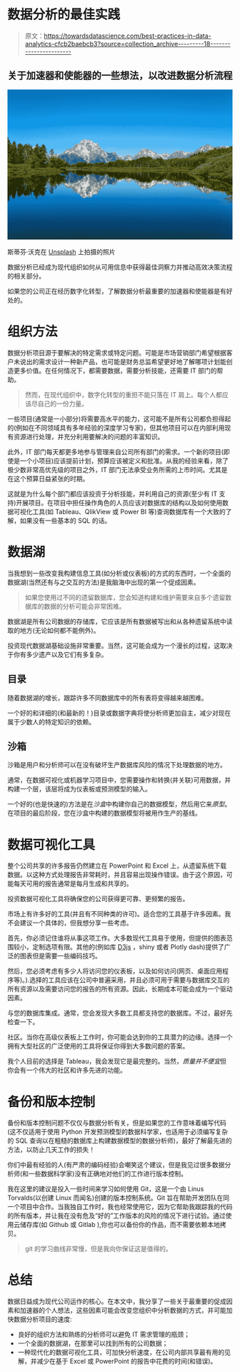 # 数据分析的最佳实践

> 原文：<https://towardsdatascience.com/best-practices-in-data-analytics-cfcb2baebcb3?source=collection_archive---------18----------------------->

## 关于加速器和使能器的一些想法，以改进数据分析流程

![](img/6c842bbb9be2dbe1f03bdf9d6927fa96.png)

斯蒂芬·沃克在 [Unsplash](https://unsplash.com?utm_source=medium&utm_medium=referral) 上拍摄的照片

数据分析已经成为现代组织如何从可用信息中获得最佳洞察力并推动高效决策流程的相关部分。

如果您的公司正在经历数字化转型，了解数据分析最重要的加速器和使能器是有好处的。

# 组织方法

数据分析项目源于要解决的特定需求或特定问题。可能是市场营销部门希望根据客户未说出的需求设计一种新产品，也可能是财务总监希望更好地了解哪项计划能创造更多价值。在任何情况下，都需要数据，需要分析技能，还需要 IT 部门的帮助。

> 然而，在现代组织中，数字化转型的重担不能只落在 IT 肩上。每个人都应该尽自己的一份力量。

一些项目(通常是一小部分)将需要高水平的能力，这可能不是所有公司都负担得起的(例如在不同领域具有多年经验的深度学习专家)，但其他项目可以在内部利用现有资源进行处理，并充分利用要解决的问题的丰富知识。

此外，IT 部门每天都更多地参与管理来自公司所有部门的需求。一个新的项目(即使是一个小项目)应该提前计划，预算应该被定义和批准。从我的经验来看，除了极少数非常高优先级的项目之外，IT 部门无法承受业务所需的上市时间。尤其是在这个预算日益紧张的时期。

这就是为什么每个部门都应该投资于分析技能，并利用自己的资源(至少有 IT 支持)开展项目。在项目中担任操作角色的人员应该对数据库的结构以及如何使用数据可视化工具(如 Tableau、QlikView 或 Power BI 等)查询数据库有一个大致的了解，如果没有一些基本的 SQL 的话。

# 数据湖

当我想到一些改变我构建信息工具(如分析或仪表板)的方式的东西时，一个全面的数据湖(当然还有与之交互的方法)是我脑海中出现的第一个促成因素。

> 如果您使用过不同的遗留数据库，您会知道构建和维护需要来自多个遗留数据库的数据的分析可能会非常困难。

数据湖是所有公司数据的存储库，它应该是所有数据被写出和从各种遗留系统中读取的地方(无论如何都不能例外)。

投资现代数据湖基础设施非常重要。当然，这可能会成为一个漫长的过程，这取决于你有多少遗产以及它们有多复杂。

## 目录

随着数据湖的增长，跟踪许多不同数据库中的所有表将变得越来越困难。

一个好的和详细的(和最新的！)目录或数据字典将使分析师更加自主，减少对现在属于少数人的特定知识的依赖。

## 沙箱

沙箱是用户和分析师可以在没有破坏生产数据库风险的情况下处理数据的地方。

通常，在数据可视化或机器学习项目中，您需要操作和转换(并关联)可用数据，并构建一个层，该层将成为仪表板或预测模型的输入。

一个好的(也是快速的)方法是在*沙盒*中构建你自己的数据模型，然后用它来*原型*。在项目的最后阶段，您在沙盒中构建的数据模型将被用作生产的基线。

# 数据可视化工具

整个公司共享的许多报告仍然建立在 PowerPoint 和 Excel 上，从遗留系统下载数据。以这种方式处理报告非常耗时，并且容易出现操作错误。由于这个原因，可能每天可用的报告通常是每月生成和共享的。

投资数据可视化工具将确保您的公司获得更可靠、更频繁的报告。

市场上有许多好的工具(并且有不同种类的许可)。适合您的工具基于许多因素。我不会建议一个具体的，但我想分享一些考虑。

首先，你必须记住谁将从事这项工作。大多数现代工具易于使用，但提供的图表范围较小，定制选项有限。其他的(例如库 [D3js](https://d3js.org/) ，shiny 或者 Plotly dash)提供了广泛的图表但是需要一些编码技巧。

然后，您必须考虑有多少人将访问您的仪表板，以及如何访问(网页、桌面应用程序等)。).选择的工具应该在公司中普遍采用，并且必须可用于需要与数据库交互的所有资源以及需要访问您的报告的所有资源。因此，长期成本可能会成为一个驱动因素。

与您的数据库集成。通常，您会发现大多数工具都支持您的数据库。不过，最好先检查一下。

社区。当你在高级仪表板上工作时，你可能会达到你的工具潜力的边缘。选择一个拥有大型社区的广泛使用的工具将保证你得到大多数问题的答案。

我个人目前的选择是 Tableau，我会发现它是最完整的。当然，*质量并不便宜*但你会有一个伟大的社区和许多先进的功能。

# 备份和版本控制

备份和版本控制问题不仅仅与数据分析有关，但是如果您的工作意味着编写代码(这不仅适用于使用 Python 开发预测模型的数据科学家，也适用于必须编写复杂的 SQL 查询以在粗糙的数据库上构建数据模型的数据分析师)，最好了解最先进的方法，以防止几天工作的损失！

你们中最有经验的人(有严肃的编码经验)会嘲笑这个建议，但是我见过很多数据分析师(和一些数据科学家)没有正确地对他们的工作进行版本控制。

我在这里的建议是投入一些时间来学习如何使用 Git，这是一个由 Linus Torvalds(以创建 Linux 而闻名)创建的版本控制系统。Git 旨在帮助开发团队在同一个项目中合作。当我独自工作时，我也经常使用它，因为它帮助我跟踪我的代码的所有版本，并让我在没有危及“好的”工作版本的风险的情况下进行试验。通过使用云储存库(如 Github 或 Gitlab ),你也可以备份你的作品，而不需要依赖本地拷贝。

> git 的学习曲线非常慢，但是我向你保证这是值得的。

# 总结

数据日益成为现代公司运作的核心。在本文中，我分享了一些关于最重要的促成因素和加速器的个人想法，这些因素可能会改变您组织中分析数据的方式，并可能加快数据分析项目的速度:

*   良好的组织方法和熟练的分析师可以避免 IT 需求管理的瓶颈；
*   一个全面的数据湖，在那里可以找到所有的公司数据；
*   一种现代化的数据可视化工具，可加快分析速度，在公司内部共享最有用的见解，并减少在基于 Excel 或 PowerPoint 的报告中花费的时间(和错误)。